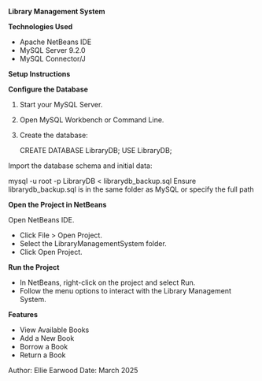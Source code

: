 **Library Management System**

**Technologies Used**  

- Apache NetBeans IDE
- MySQL Server 9.2.0 
- MySQL Connector/J 

**Setup Instructions**

**Configure the Database**

1. Start your MySQL Server.  
2. Open MySQL Workbench or Command Line.  
3. Create the database:  

   CREATE DATABASE LibraryDB;
   USE LibraryDB;

Import the database schema and initial data:

mysql -u root -p LibraryDB < librarydb_backup.sql
Ensure librarydb_backup.sql is in the same folder as MySQL or specify the full path

**Open the Project in NetBeans**

Open NetBeans IDE.
- Click File > Open Project.
- Select the LibraryManagementSystem folder.
- Click Open Project.

**Run the Project**

-  In NetBeans, right-click on the project and select Run.
- Follow the menu options to interact with the Library Management System.

**Features**

- View Available Books 
- Add a New Book 
-  Borrow a Book 
- Return a Book 

Author: Ellie Earwood
Date: March 2025

